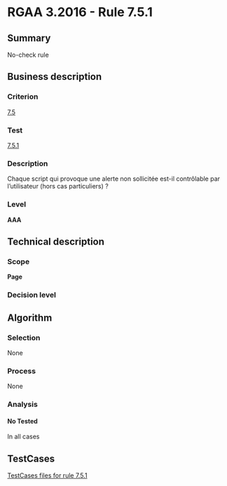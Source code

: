 # RGAA 3.2016 - Rule 7.5.1

## Summary
No-check rule


## Business description

### Criterion
[7.5](http://references.modernisation.gouv.fr/rgaa-accessibilite/criteres.html#crit-7-5)

### Test
[7.5.1](http://references.modernisation.gouv.fr/rgaa-accessibilite/criteres.html#test-7-5-1)

### Description
Chaque script qui provoque une alerte non sollicitée est-il contrôlable par l’utilisateur (hors cas particuliers) ?

### Level
**AAA**


## Technical description

### Scope
**Page**

### Decision level


## Algorithm

### Selection
None

### Process
None

### Analysis

#### No Tested
In all cases


##  TestCases

[TestCases files for rule 7.5.1](https://github.com/Asqatasun/Asqatasun/tree/RGAA_3.2016/rules/rules-rgaa3.2016/src/test/resources/testcases/rgaa32016/Rgaa32016Rule070501/)


